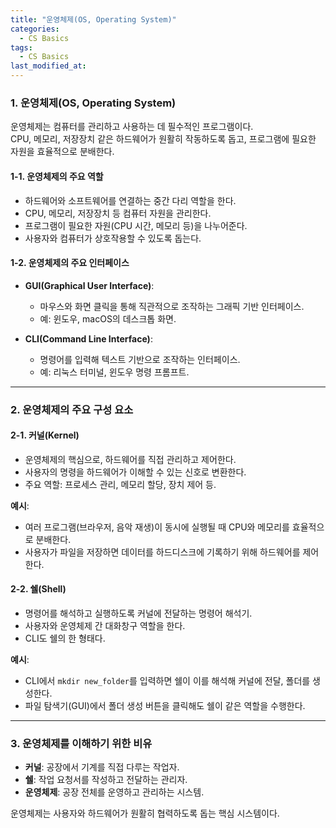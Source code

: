 ```yaml
---
title: "운영체제(OS, Operating System)"
categories:
  - CS Basics
tags:
  - CS Basics
last_modified_at:
---
```


### 1. 운영체제(OS, Operating System)

운영체제는 컴퓨터를 관리하고 사용하는 데 필수적인 프로그램이다.  
CPU, 메모리, 저장장치 같은 하드웨어가 원활히 작동하도록 돕고, 프로그램에 필요한 자원을 효율적으로 분배한다.

#### 1-1. 운영체제의 주요 역할
- 하드웨어와 소프트웨어를 연결하는 중간 다리 역할을 한다.  
- CPU, 메모리, 저장장치 등 컴퓨터 자원을 관리한다.  
- 프로그램이 필요한 자원(CPU 시간, 메모리 등)을 나누어준다.  
- 사용자와 컴퓨터가 상호작용할 수 있도록 돕는다.  

#### 1-2. 운영체제의 주요 인터페이스
- **GUI(Graphical User Interface)**:  
  - 마우스와 화면 클릭을 통해 직관적으로 조작하는 그래픽 기반 인터페이스.  
  - 예: 윈도우, macOS의 데스크톱 화면.  

- **CLI(Command Line Interface)**:  
  - 명령어를 입력해 텍스트 기반으로 조작하는 인터페이스.  
  - 예: 리눅스 터미널, 윈도우 명령 프롬프트.  

---

### 2. 운영체제의 주요 구성 요소

#### 2-1. 커널(Kernel)
- 운영체제의 핵심으로, 하드웨어를 직접 관리하고 제어한다.  
- 사용자의 명령을 하드웨어가 이해할 수 있는 신호로 변환한다.  
- 주요 역할: 프로세스 관리, 메모리 할당, 장치 제어 등.  

**예시**:  
- 여러 프로그램(브라우저, 음악 재생)이 동시에 실행될 때 CPU와 메모리를 효율적으로 분배한다.  
- 사용자가 파일을 저장하면 데이터를 하드디스크에 기록하기 위해 하드웨어를 제어한다.  

#### 2-2. 쉘(Shell)
- 명령어를 해석하고 실행하도록 커널에 전달하는 명령어 해석기.  
- 사용자와 운영체제 간 대화창구 역할을 한다.  
- CLI도 쉘의 한 형태다.  

**예시**:  
- CLI에서 `mkdir new_folder`를 입력하면 쉘이 이를 해석해 커널에 전달, 폴더를 생성한다.  
- 파일 탐색기(GUI)에서 폴더 생성 버튼을 클릭해도 쉘이 같은 역할을 수행한다.  

---

### 3. 운영체제를 이해하기 위한 비유

- **커널**: 공장에서 기계를 직접 다루는 작업자.  
- **쉘**: 작업 요청서를 작성하고 전달하는 관리자.  
- **운영체제**: 공장 전체를 운영하고 관리하는 시스템.  

운영체제는 사용자와 하드웨어가 원활히 협력하도록 돕는 핵심 시스템이다.  
